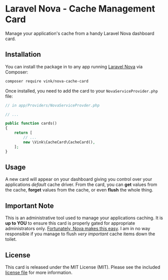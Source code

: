 # Laravel Nova - Cache Management Card

Manage your application's cache from a handy Laravel Nova dashboard card.

## Installation

You can install the package in to any app running [Laravel Nova](https://nova.laravel.com) via Composer:

```bash
composer require vink/nova-cache-card
```

Once installed, you need to add the card to your `NovaServiceProvider.php` file:

```php
// in app/Providers/NovaServiceProvder.php

// ...

public function cards()
{
    return [
        // ...
        new \Vink\CacheCard\CacheCard(),
    ];
}
```

## Usage

A new card will appear on your dashboard giving you control over your applications *default* cache driver. From the card, you can **get** values from the cache, **forget** values from the cache, or even **flush** the whole thing.

## Important Note

This is an administrative tool used to manage your applications caching. It is **up to YOU** to ensure this card is properly gated for appropriate administrators only. [Fortunately, Nova makes this easy](https://nova.laravel.com/docs/1.0/customization/cards.html#authorization). I am in no way responsible if you manage to flush *very important* cache items down the toilet.

## License

This card is released under the MIT License (MIT). Please see the included [license file](LICENSE.md) for more information.
